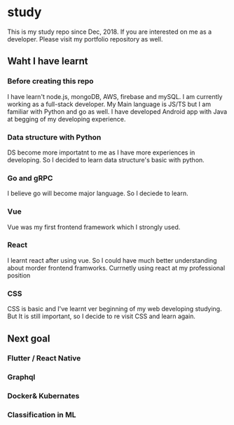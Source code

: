 # study

This is my study repo since Dec, 2018. If you are interested on me as a developer. Please visit my portfolio repository as well.

## Waht I have learnt

### Before creating this repo
 I have learn't node.js, mongoDB, AWS, firebase and mySQL. I am currently working as a full-stack developer. My Main language is JS/TS but I am familiar with Python and go as well.
 I have developed Android app with Java at begging of my developing experience.

### Data structure with Python

DS become more importatnt to me as I have more experiences in developing. So I decided to learn data structure's basic with python.

### Go and gRPC

I believe go will become major language. So I deciede to learn.

### Vue

Vue was my first frontend framework which I strongly used.

### React

I learnt react after using vue. So I could have much better understanding about morder frontend framworks.
Currnetly using react at my professional position

### CSS

CSS is basic and I've learnt ver beginning of my web developing studying. But It is still important, so I decide to re visit CSS and learn again.

## Next goal

### Flutter / React Native
### Graphql
### Docker& Kubernates
### Classification in ML




